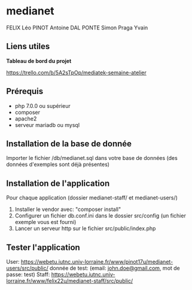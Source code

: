 # medianet
FELIX Léo
PINOT Antoine
DAL PONTE Simon
Praga Yvain

## Liens utiles

**Tableau de bord du projet**

https://trello.com/b/5A2sTpOp/mediatek-semaine-atelier


## Prérequis
 - php 7.0.0 ou supérieur
 - composer
 - apache2
 - serveur mariadb ou mysql

## Installation de la base de donnée  
Importer le fichier /db/medianet.sql dans votre base de données (des données d'exemples sont déjà présentes)  

## Installation de l'application
Pour chaque application (dossier medianet-staff/ et medianet-users/)
1. Installer le vendor avec: "composer install"
3. Configurer un fichier db.conf.ini dans le dossier src/config (un fichier exemple vous est fourni)
4. Lancer un serveur http sur le fichier src/public/index.php

## Tester l'application
User:  https://webetu.iutnc.univ-lorraine.fr/www/pinot17u/medianet-users/src/public/ 
donnée de test: (email: john.doe@gmail.com, mot de passe: test)
Staff: https://webetu.iutnc.univ-lorraine.fr/www/felix22u/medianet-staff/src/public/
